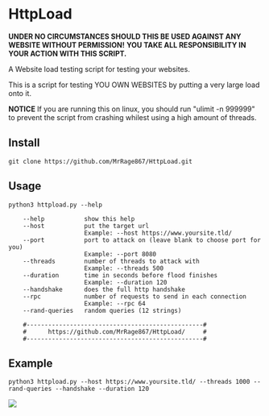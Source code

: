 # HttpLoad

**UNDER NO CIRCUMSTANCES SHOULD THIS BE USED AGAINST ANY WEBSITE WITHOUT PERMISSION!**
**YOU TAKE ALL RESPONSIBILITY IN YOUR ACTION WITH THIS SCRIPT.**

A Website load testing script for testing your websites.

This is a script for testing YOU OWN WEBSITES by putting a very large load onto it.

**NOTICE** If you are running this on linux, you should run "ulimit -n 999999" to prevent the script from crashing whilest using a high amount of threads. 

## Install
```
git clone https://github.com/MrRage867/HttpLoad.git
```
## Usage
```
python3 httpload.py --help

    --help           show this help
    --host           put the target url
                     Example: --host https://www.yoursite.tld/
    --port           port to attack on (leave blank to choose port for you)
                     Example: --port 8080
    --threads        number of threads to attack with
                     Example: --threads 500
    --duration       time in seconds before flood finishes
                     Example: --duration 120
    --handshake      does the full http handshake
    --rpc            number of requests to send in each connection
                     Example: --rpc 64
    --rand-queries   random queries (12 strings)

    #-------------------------------------------------#
    #      https://github.com/MrRage867/HttpLoad/     #
    #-------------------------------------------------#
```
## Example
```
python3 httpload.py --host https://www.yoursite.tld/ --threads 1000 --rand-queries --handshake --duration 120
```
![](https://cdn.discordapp.com/attachments/846740705430208522/960061691922636890/unknown.png)

